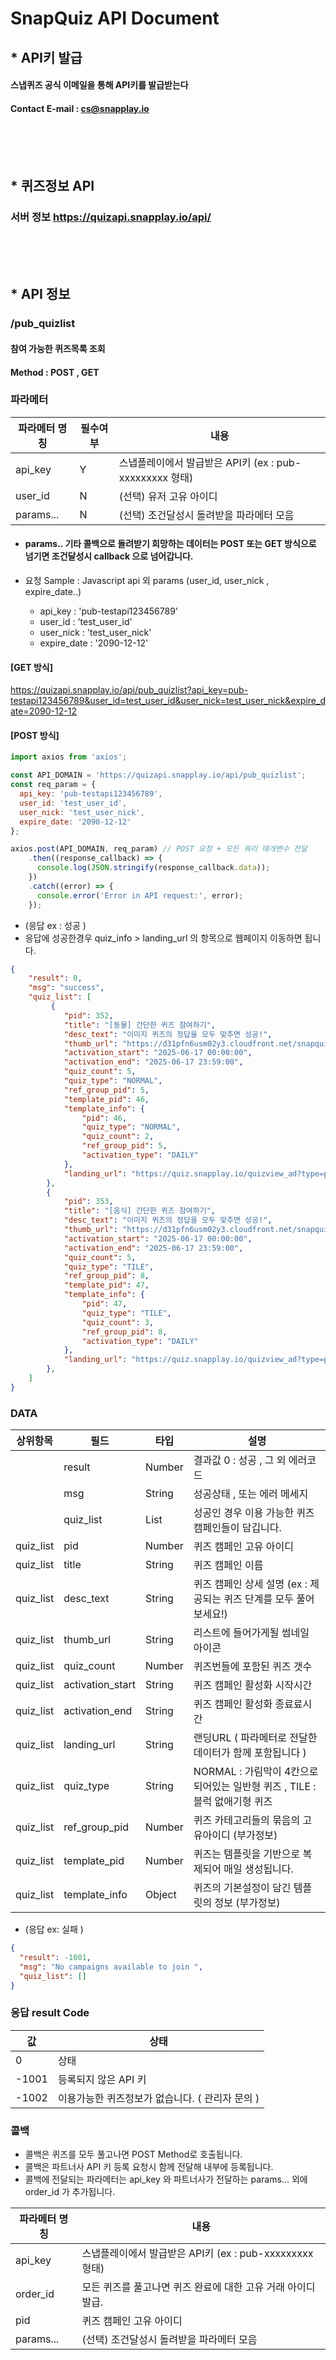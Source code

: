 # SnapQuiz API Document


## * API키 발급
#### 스냅퀴즈 공식 이메일을 통해 API키를 발급받는다
#### Contact E-mail : cs@snapplay.io 
<br><br><br>



## * 퀴즈정보 API
### 서버 정보   https://quizapi.snapplay.io/api/
<br><br><br>





## * API 정보
### /pub_quizlist
#### 참여 가능한 퀴즈목록 조회
#### Method : POST , GET




### 파라메터
| 파라메터 명칭 | 필수여부 |  내용                                               |
| ------------- | ---- | ------------------------------------------------------------|
| api_key       |    Y    | 스냅플레이에서 발급받은 API키  (ex : pub-xxxxxxxxx  형태)   |
| user_id       |    N    | (선택) 유저 고유 아이디  |
| params...       |  N  | (선택) 조건달성시 돌려받을 파라메터 모음                          |

 * #### params.. 기타 콜백으로 돌려받기 희망하는 데이터는 POST 또는 GET 방식으로 넘기면 조건달성시 callback 으로 넘어갑니다. 
      
* 요청 Sample  : Javascript api 외 params (user_id, user_nick , expire_date..)
  * api_key : 'pub-testapi123456789'
  * user_id : 'test_user_id'
  * user_nick : 'test_user_nick'
  * expire_date : '2090-12-12'

#### [GET 방식]

https://quizapi.snapplay.io/api/pub_quizlist?api_key=pub-testapi123456789&user_id=test_user_id&user_nick=test_user_nick&expire_date=2090-12-12




#### [POST 방식]  
``` javascript
import axios from 'axios';

const API_DOMAIN = 'https://quizapi.snapplay.io/api/pub_quizlist';
const req_param = {
  api_key: 'pub-testapi123456789',
  user_id: 'test_user_id',
  user_nick: 'test_user_nick',
  expire_date: '2090-12-12'
};

axios.post(API_DOMAIN, req_param) // POST 요청 + 모든 쿼리 매개변수 전달
    .then((response_callback) => {
      console.log(JSON.stringify(response_callback.data));
    })
    .catch((error) => {
      console.error('Error in API request:', error);
    });
```
     


* (응답 ex :  성공 )
* 응답에 성공한경우 quiz_info > landing_url  의 항목으로 웹페이지 이동하면 됩니다. 
``` json
{
    "result": 0,
    "msg": "success",
    "quiz_list": [
         {
            "pid": 352,
            "title": "[동물] 간단한 퀴즈 참여하기",
            "desc_text": "이미지 퀴즈의 정답을 모두 맞추면 성공!",
            "thumb_url": "https://d31pfn6usm02y3.cloudfront.net/snapquiz/quiz_img/pub/1/dwuc4k3ee4n.png",
            "activation_start": "2025-06-17 00:00:00",
            "activation_end": "2025-06-17 23:59:00",
            "quiz_count": 5,
            "quiz_type": "NORMAL",
            "ref_group_pid": 5,
            "template_pid": 46,
            "template_info": {
                "pid": 46,
                "quiz_type": "NORMAL",
                "quiz_count": 2,
                "ref_group_pid": 5,
                "activation_type": "DAILY"
            },
            "landing_url": "https://quiz.snapplay.io/quizview_ad?type=pub&pid=352&api_key=pub-testapi123456789"
        },
        {
            "pid": 353,
            "title": "[음식] 간단한 퀴즈 참여하기",
            "desc_text": "이미지 퀴즈의 정답을 모두 맞추면 성공!",
            "thumb_url": "https://d31pfn6usm02y3.cloudfront.net/snapquiz/quiz_img/pub/1/vba20ldz6yk.png",
            "activation_start": "2025-06-17 00:00:00",
            "activation_end": "2025-06-17 23:59:00",
            "quiz_count": 5,
            "quiz_type": "TILE",
            "ref_group_pid": 8,
            "template_pid": 47,
            "template_info": {
                "pid": 47,
                "quiz_type": "TILE",
                "quiz_count": 3,
                "ref_group_pid": 8,
                "activation_type": "DAILY"
            },
            "landing_url": "https://quiz.snapplay.io/quizview_ad?type=pub&pid=353&api_key=pub-testapi123456789"
        },
    ]
}
```

### DATA
| 상위항목 | 필드 | 타입 | 설명 |
|-----|-----|-----|-----|
| | result| Number | 결과값 0 : 성공 , 그 외 에러코드 |
| | msg| String | 성공상태 , 또는 에러 메세지  |
| | quiz_list| List | 성공인 경우 이용 가능한 퀴즈 캠페인들이 담깁니다.  |
| quiz_list | pid | Number | 퀴즈 캠페인 고유 아이디 |
| quiz_list | title | String | 퀴즈 캠페인 이름 |
| quiz_list | desc_text | String | 퀴즈 캠페인 상세 설명 (ex : 제공되는 퀴즈 단계를 모두 풀어보세요!) |
| quiz_list | thumb_url | String | 리스트에 들어가게될 썸네일 아이콘 |
| quiz_list | quiz_count | Number | 퀴즈번들에 포함된 퀴즈 갯수 |
| quiz_list | activation_start | String | 퀴즈 캠페인 활성화 시작시간 |
| quiz_list | activation_end | String | 퀴즈 캠페인 활성화 종료료시간 |
| quiz_list | landing_url | String | 랜딩URL ( 파라메터로 전달한 데이터가 함께 포함됩니다 ) |
| quiz_list | quiz_type | String | NORMAL : 가림막이 4칸으로 되어있는 일반형 퀴즈 ,  TILE : 블럭 없애기형 퀴즈  |
| quiz_list | ref_group_pid | Number | 퀴즈 카테고리들의 묶음의 고유아이디 (부가정보) |
| quiz_list | template_pid | Number | 퀴즈는 템플릿을 기반으로 복제되어 매일 생성됩니다. |
| quiz_list | template_info | Object | 퀴즈의 기본설정이 담긴 템플릿의 정보 (부가정보) |







* (응답 ex: 실패 )


```json
{
  "result": -1001,
  "msg": "No campaigns available to join ",
  "quiz_list": []
}
```


### 응답 result Code 
| 값 | 상태                                                         |
|----|--------------------------------------------------------------|
| 0 | 상태                                                         |
| -1001 | 등록되지 않은 API 키                                       |
| -1002 | 이용가능한  퀴즈정보가 없습니다. ( 관리자 문의 )   |




### 콜백 
* 콜백은 퀴즈를 모두 풀고나면 POST Method로 호출됩니다. 
* 콜백은 파트너사 API 키 등록 요청시 함께 전달해 내부에 등록됩니다. 
* 콜백에 전달되는 파라메터는 api_key 와 파트너사가 전달하는 params...  외에 
order_id 가 추가됩니다. 



| 파라메터 명칭 |   내용                                               |
| ------------- | ------------------------------------------------------------|
| api_key       |     스냅플레이에서 발급받은 API키  (ex : pub-xxxxxxxxx  형태) |
| order_id      |   모든 퀴즈를 풀고나면 퀴즈 완료에 대한 고유 거래 아이디 발급. |
| pid      |   퀴즈 캠페인 고유 아이디  |
| params...     |   (선택) 조건달성시 돌려받을 파라메터 모음                     |

 



 




   

